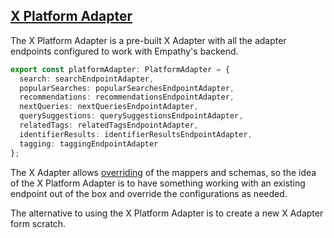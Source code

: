 <div grid="~ cols-6 gap-4">

  <div class="col-start-1 col-span-1">
  <ContentIndex
        :title="{ text: 'Middleware', anchor: 48 }"
        :currentItem="1"
        :nextPage="51"
        :items="[
        { text: 'adapter', anchor: 48 },
        { text: 'platform adapter', anchor: 50 }
        ]"
    />
  </div>
  
  <div class="col-start-2 col-span-5">

## [X Platform Adapter](https://github.com/empathyco/x/tree/main/packages/x-adapter-platform)

The X Platform Adapter is a pre-built X Adapter with all the adapter endpoints configured to work with Empathy's backend.

```ts
export const platformAdapter: PlatformAdapter = {
  search: searchEndpointAdapter,
  popularSearches: popularSearchesEndpointAdapter,
  recommendations: recommendationsEndpointAdapter,
  nextQueries: nextQueriesEndpointAdapter,
  querySuggestions: querySuggestionsEndpointAdapter,
  relatedTags: relatedTagsEndpointAdapter,
  identifierResults: identifierResultsEndpointAdapter,
  tagging: taggingEndpointAdapter
};
```

The X Adapter allows [overriding](https://github.com/empathyco/x/tree/main/packages/x-adapter-platform#modifying-the-x-platform-adapter) of the mappers and schemas, so the idea of the X Platform Adapter is to have something working with an existing endpoint out of the box and override the configurations as needed.

The alternative to using the X Platform Adapter is to create a new X Adapter form scratch.
  </div>
</div>
